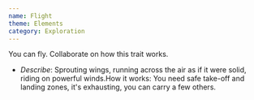 ```yaml
---
name: Flight
theme: Elements
category: Exploration
---
```


You can fly. Collaborate on how this trait works.
* *Describe*: Sprouting wings, running across the air as if it were solid, riding on powerful winds.How it works: You need safe take-off and landing zones, it's exhausting, you can carry a few others.